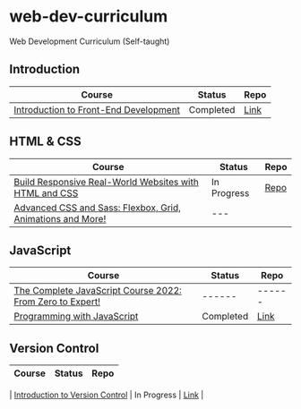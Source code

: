 # web-dev-curriculum

Web Development Curriculum (Self-taught)

## Introduction

| Course                                                                                                         | Status    | Repo                                                                                                                           |
| -------------------------------------------------------------------------------------------------------------- | --------- | ------------------------------------------------------------------------------------------------------------------------------ |
| [Introduction to Front-End Development](https://www.coursera.org/learn/introduction-to-front-end-development/) | Completed | [Link](https://github.com/iamieht/web-dev-curriculum/tree/main/Meta_Front-End_Developer/Introduction_to_Front-End_Development) |

## HTML & CSS

| Course                                                                                                                                          | Status      | Repo                                                                                                                 |
| ----------------------------------------------------------------------------------------------------------------------------------------------- | ----------- | -------------------------------------------------------------------------------------------------------------------- |
| [Build Responsive Real-World Websites with HTML and CSS](https://www.udemy.com/course/design-and-develop-a-killer-website-with-html5-and-css3/) | In Progress | [Repo](https://github.com/iamieht/web-dev-curriculum/tree/main/Build_Responsive_Real-World_Websites_with_HTML%26CSS) |
| [Advanced CSS and Sass: Flexbox, Grid, Animations and More!](https://www.udemy.com/course/advanced-css-and-sass/)                               | ---         |

## JavaScript

| Course                                                                                                                    | Status    | Repo                                                                                                                 |
| ------------------------------------------------------------------------------------------------------------------------- | --------- | -------------------------------------------------------------------------------------------------------------------- |
| [The Complete JavaScript Course 2022: From Zero to Expert!](https://www.udemy.com/course/the-complete-javascript-course/) | ------    | ------                                                                                                               |
| [Programming with JavaScript](https://www.coursera.org/learn/programming-with-javascript)                                 | Completed | [Link](https://github.com/iamieht/web-dev-curriculum/tree/main/Meta_Front-End_Developer/Programming_with_JavaScript) |

## Version Control

| Course | Status | Repo |
| ------ | ------ | ---- |

| [Introduction to Version Control](https://www.coursera.org/learn/introduction-to-version-control/) | In Progress | [Link]() |
